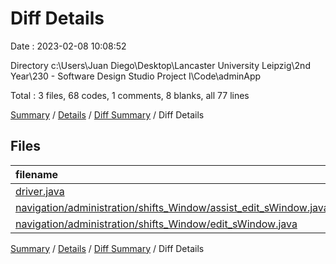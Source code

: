 # Diff Details

Date : 2023-02-08 10:08:52

Directory c:\\Users\\Juan Diego\\Desktop\\Lancaster University Leipzig\\2nd Year\\230 - Software Design Studio Project I\\Code\\adminApp

Total : 3 files,  68 codes, 1 comments, 8 blanks, all 77 lines

[Summary](results.md) / [Details](details.md) / [Diff Summary](diff.md) / Diff Details

## Files
| filename | language | code | comment | blank | total |
| :--- | :--- | ---: | ---: | ---: | ---: |
| [driver.java](/driver.java) | Java | 0 | 0 | -1 | -1 |
| [navigation/administration/shifts_Window/assist_edit_sWindow.java](/navigation/administration/shifts_Window/assist_edit_sWindow.java) | Java | 146 | 1 | 19 | 166 |
| [navigation/administration/shifts_Window/edit_sWindow.java](/navigation/administration/shifts_Window/edit_sWindow.java) | Java | -78 | 0 | -10 | -88 |

[Summary](results.md) / [Details](details.md) / [Diff Summary](diff.md) / Diff Details